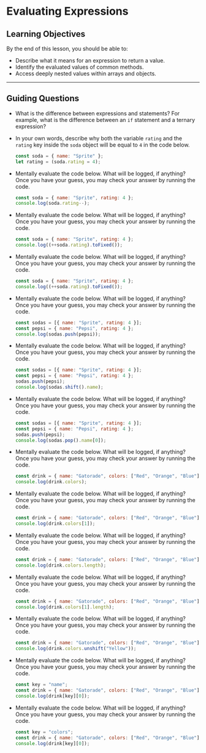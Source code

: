 # Evaluating Expressions

## Learning Objectives

By the end of this lesson, you should be able to:

- Describe what it means for an expression to return a value.
- Identify the evaluated values of common methods.
- Access deeply nested values within arrays and objects.

---

## Guiding Questions

- What is the difference between expressions and statements? For example, what is the difference between an `if` statement and a ternary expression?

- In your own words, describe why both the variable `rating` and the `rating` key inside the `soda` object will be equal to `4` in the code below.

  ```js
  const soda = { name: "Sprite" };
  let rating = (soda.rating = 4);
  ```

- Mentally evaluate the code below. What will be logged, if anything? Once you have your guess, you may check your answer by running the code.

  ```js
  const soda = { name: "Sprite", rating: 4 };
  console.log(soda.rating--);
  ```

- Mentally evaluate the code below. What will be logged, if anything? Once you have your guess, you may check your answer by running the code.

  ```js
  const soda = { name: "Sprite", rating: 4 };
  console.log((++soda.rating).toFixed());
  ```

- Mentally evaluate the code below. What will be logged, if anything? Once you have your guess, you may check your answer by running the code.

  ```js
  const soda = { name: "Sprite", rating: 4 };
  console.log((++soda.rating).toFixed());
  ```

- Mentally evaluate the code below. What will be logged, if anything? Once you have your guess, you may check your answer by running the code.

  ```js
  const sodas = [{ name: "Sprite", rating: 4 }];
  const pepsi = { name: "Pepsi", rating: 4 };
  console.log(sodas.push(pepsi));
  ```

- Mentally evaluate the code below. What will be logged, if anything? Once you have your guess, you may check your answer by running the code.

  ```js
  const sodas = [{ name: "Sprite", rating: 4 }];
  const pepsi = { name: "Pepsi", rating: 4 };
  sodas.push(pepsi);
  console.log(sodas.shift().name);
  ```

- Mentally evaluate the code below. What will be logged, if anything? Once you have your guess, you may check your answer by running the code.

  ```js
  const sodas = [{ name: "Sprite", rating: 4 }];
  const pepsi = { name: "Pepsi", rating: 4 };
  sodas.push(pepsi);
  console.log(sodas.pop().name[0]);
  ```

- Mentally evaluate the code below. What will be logged, if anything? Once you have your guess, you may check your answer by running the code.

  ```js
  const drink = { name: "Gatorade", colors: ["Red", "Orange", "Blue"] };
  console.log(drink.colors);
  ```

- Mentally evaluate the code below. What will be logged, if anything? Once you have your guess, you may check your answer by running the code.

  ```js
  const drink = { name: "Gatorade", colors: ["Red", "Orange", "Blue"] };
  console.log(drink.colors[1]);
  ```

- Mentally evaluate the code below. What will be logged, if anything? Once you have your guess, you may check your answer by running the code.

  ```js
  const drink = { name: "Gatorade", colors: ["Red", "Orange", "Blue"] };
  console.log(drink.colors.length);
  ```

- Mentally evaluate the code below. What will be logged, if anything? Once you have your guess, you may check your answer by running the code.

  ```js
  const drink = { name: "Gatorade", colors: ["Red", "Orange", "Blue"] };
  console.log(drink.colors[1].length);
  ```

- Mentally evaluate the code below. What will be logged, if anything? Once you have your guess, you may check your answer by running the code.

  ```js
  const drink = { name: "Gatorade", colors: ["Red", "Orange", "Blue"] };
  console.log(drink.colors.unshift("Yellow"));
  ```

- Mentally evaluate the code below. What will be logged, if anything? Once you have your guess, you may check your answer by running the code.

  ```js
  const key = "name";
  const drink = { name: "Gatorade", colors: ["Red", "Orange", "Blue"] };
  console.log(drink[key][0]);
  ```

- Mentally evaluate the code below. What will be logged, if anything? Once you have your guess, you may check your answer by running the code.

  ```js
  const key = "colors";
  const drink = { name: "Gatorade", colors: ["Red", "Orange", "Blue"] };
  console.log(drink[key][0]);
  ```

